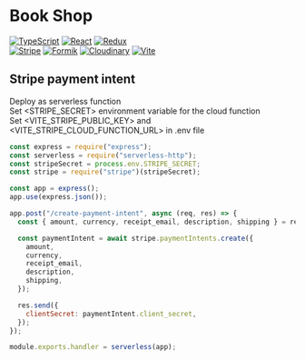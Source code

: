 # Book Shop

[![TypeScript](https://img.shields.io/badge/TypeScript-3178C6?logo=typescript&logoColor=fff)](https://www.typescriptlang.org/)
[![React](https://img.shields.io/badge/React-grey?logo=react)](https://reactjs.org/)
[![Redux](https://img.shields.io/badge/Redux-764ABC?logo=redux)](https://redux.js.org/)  
[![Stripe](https://img.shields.io/badge/Stripe-008CDD?logo=stripe&logoColor=fff)](https://stripe.com/)
[![Formik](https://img.shields.io/badge/Formik-2563EB?logo=formik&logoColor=fff)](https://formik.org/)
[![Cloudinary](https://img.shields.io/badge/Cloudinary-3448C5?logo=cloudinary&logoColor=fff)](https://cloudinary.com/)
[![Vite](https://img.shields.io/badge/Vite-646CFF?logo=vite&logoColor=fff)](https://vitejs.dev/)

## Stripe payment intent

Deploy as serverless function  
Set <STRIPE_SECRET> environment variable for the cloud function  
Set <VITE_STRIPE_PUBLIC_KEY> and <VITE_STRIPE_CLOUD_FUNCTION_URL> in .env file

```js
const express = require("express");
const serverless = require("serverless-http");
const stripeSecret = process.env.STRIPE_SECRET;
const stripe = require("stripe")(stripeSecret);

const app = express();
app.use(express.json());

app.post("/create-payment-intent", async (req, res) => {
  const { amount, currency, receipt_email, description, shipping } = req.body;

  const paymentIntent = await stripe.paymentIntents.create({
    amount,
    currency,
    receipt_email,
    description,
    shipping,
  });

  res.send({
    clientSecret: paymentIntent.client_secret,
  });
});

module.exports.handler = serverless(app);

```
